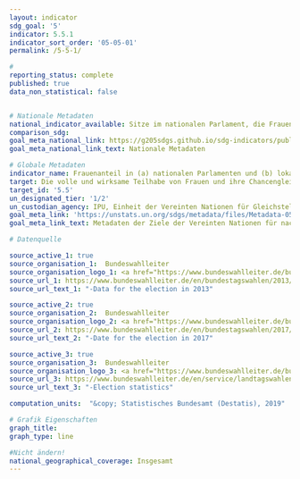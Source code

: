 ```yaml
---
layout: indicator
sdg_goal: '5'
indicator: 5.5.1
indicator_sort_order: '05-05-01'
permalink: /5-5-1/

#
reporting_status: complete
published: true
data_non_statistical: false


# Nationale Metadaten
national_indicator_available: Sitze im nationalen Parlament, die Frauen inne haben <br> Sitze in den Landesparlamenten, die Frauen inne haben
comparison_sdg:
goal_meta_national_link: https://g205sdgs.github.io/sdg-indicators/public/MetaDe/5.5.1.pdf
goal_meta_national_link_text: Nationale Metadaten

# Globale Metadaten
indicator_name: Frauenanteil in (a) nationalen Parlamenten und (b) lokalen Regierungen
target: Die volle und wirksame Teilhabe von Frauen und ihre Chancengleichheit bei der Übernahme von Führungsrollen auf allen Ebenen der Entscheidungsfindung im politischen, wirtschaftlichen und öffentlichen Leben sicherstellen  
target_id: '5.5'
un_designated_tier: '1/2'
un_custodian_agency: IPU, Einheit der Vereinten Nationen für Gleichstellung und Ermächtigung der Frauen (UN Women)
goal_meta_link: 'https://unstats.un.org/sdgs/metadata/files/Metadata-05-05-01a.pdf'
goal_meta_link_text: Metadaten der Ziele der Vereinten Nationen für nachhaltige Entwicklung

# Datenquelle

source_active_1: true
source_organisation_1:  Bundeswahlleiter
source_organisation_logo_1: <a href="https://www.bundeswahlleiter.de/bundeswahlleiter.html"><img src="https://g205sdgs.github.io/sdg-indicators/public/logos/bundeswahlleiter.png" alt="Logo Bundeswahlleiter" /></a>
source_url_1: https://www.bundeswahlleiter.de/en/bundestagswahlen/2013/publikationen.html
source_url_text_1: "-Data for the election in 2013"

source_active_2: true
source_organisation_2:  Bundeswahlleiter
source_organisation_logo_2: <a href="https://www.bundeswahlleiter.de/bundeswahlleiter.html"><img src="https://g205sdgs.github.io/sdg-indicators/public/logos/bundeswahlleiter.png" alt="Logo Bundeswahlleiter" /></a>
source_url_2: https://www.bundeswahlleiter.de/en/bundestagswahlen/2017/publikationen.html
source_url_text_2: "-Date for the election in 2017"

source_active_3: true
source_organisation_3:  Bundeswahlleiter
source_organisation_logo_3: <a href="https://www.bundeswahlleiter.de/bundeswahlleiter.html"><img src="https://g205sdgs.github.io/sdg-indicators/public/logos/bundeswahlleiter.png" alt="Logo Bundeswahlleiter" /></a>
source_url_3: https://www.bundeswahlleiter.de/en/service/landtagswahlen.html
source_url_text_3: "-Election statistics"

computation_units:  "&copy; Statistisches Bundesamt (Destatis), 2019"

# Grafik Eigenschaften
graph_title:
graph_type: line

#Nicht ändern!
national_geographical_coverage: Insgesamt
---
```

